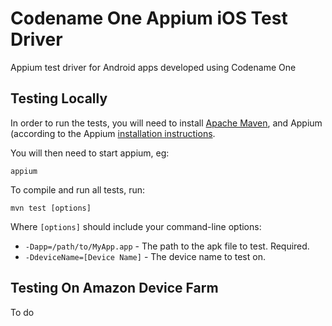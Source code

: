 # Codename One Appium iOS Test Driver

Appium test driver for Android apps developed using Codename One

## Testing Locally

In order to run the tests, you will need to install [Apache Maven](http://maven.apache.org), and Appium (according to the Appium [installation instructions](https://github.com/appium/appium).

You will then need to start appium, eg:

    appium


To compile and run all tests, run:

    mvn test [options]

Where `[options]` should include your command-line options:

* `-Dapp=/path/to/MyApp.app` - The path to the apk file to test.  Required.
* `-DdeviceName=[Device Name]` - The device name to test on. 


## Testing On Amazon Device Farm

To do
